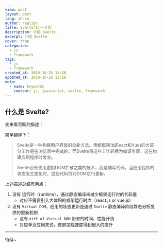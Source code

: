 ```yaml
---
view: post
layout: post
lang: zh-cn
author: realign
title: Svelte(1)——介绍
description: 介绍 Svelte
excerpt: 介绍 Svelte
cover: true
categories:
  - js
  - framework
tags:
  - js
  - framework
created_at: 2019-10-28 13:28
updated_at: 2019-10-28 13:28
meta:
  - name: keywords
    content: js, javascript, svelte, framework
---
```


## 什么是 Svelte?

先来看官网的描述：

<lazy-load tag="img" :data="{ src: 'https://haitao.nos.netease.com/9a310528-31fd-4040-bf5c-64472961ef07_1620_516.png', alt: 'Svelte-intro', style: { maxWidth: '700px'} }" />

简单翻译下：

> Svelte是一种构建用户界面的全新方法。传统框架(如React和Vue)的大部分工作是在浏览器中完成的，而Svelte将这些工作转换为编译步骤，这在构建应用程序时发生。
>
> Svelte没有使用虚拟DOM扩散之类的技术，而是编写代码，当应用程序的状态发生变化时，这些代码将对DOM进行更新。

上述描述总结有两点：

1. 没有 运行时（runtime），通过静态编译来减少框架运行时的代码量
    * 对应不需要引入大体积的框架运行时库（react.js or vue.js）
2. 没有 `Virtual DOM`，应用的状态更新是通过 `Svelte` 静态编译阶段静态分析提供的更新机制
    * 没有 `diff of Virtual DOM` 带来的时间、性能开销
    * 对应单页应用来说，首屏加载速度得到很大的提升

***

待续~